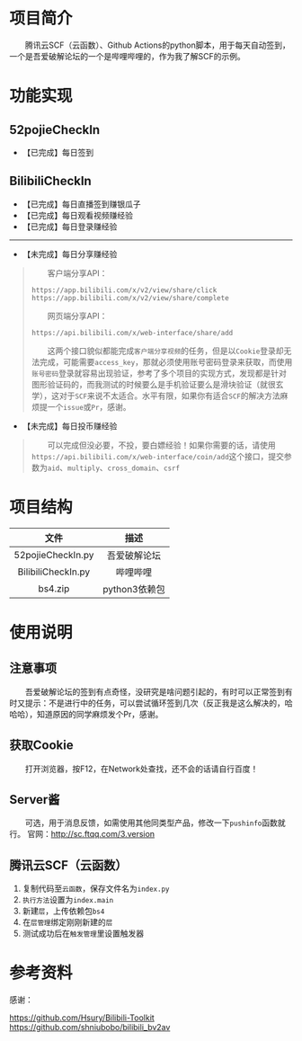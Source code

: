 # 项目简介

&emsp;&emsp;腾讯云SCF（云函数）、Github Actions的python脚本，用于每天自动签到，一个是吾爱破解论坛的一个是哔哩哔哩的，作为我了解SCF的示例。

# 功能实现

## 52pojieCheckIn
- 【已完成】每日签到

## BilibiliCheckIn
- 【已完成】每日直播签到赚银瓜子
- 【已完成】每日观看视频赚经验
- 【已完成】每日登录赚经验
 ---
- 【未完成】每日分享赚经验  

>&emsp;&emsp;客户端分享API：  
>```
>https://app.bilibili.com/x/v2/view/share/click
>https://app.bilibili.com/x/v2/view/share/complete
>```
>&emsp;&emsp;网页端分享API：  
>```
>https://api.bilibili.com/x/web-interface/share/add
>```
>&emsp;&emsp;这两个接口貌似都能完成`客户端分享视频`的任务，但是以`Cookie`登录却无法完成，可能需要`access_key`，那就必须使用账号密码登录来获取，而使用`账号密码`登录就容易出现验证，参考了多个项目的实现方式，发现都是针对图形验证码的，而我测试的时候要么是手机验证要么是滑块验证（就很玄学），这对于`SCF`来说不太适合。水平有限，如果你有适合`SCF`的解决方法麻烦提一个`issue`或`Pr`，感谢。

- 【未完成】每日投币赚经验  

>&emsp;&emsp;可以完成但没必要，不投，要白嫖经验！如果你需要的话，请使用`https://api.bilibili.com/x/web-interface/coin/add`这个接口，提交参数为`aid`、`multiply`、`cross_domain`、`csrf`

 
# 项目结构

|  文件   | 描述 |
|  :----:   | :----: |
| 52pojieCheckIn.py | 吾爱破解论坛 |
| BilibiliCheckIn.py | 哔哩哔哩 |
| bs4.zip | python3依赖包 |

# 使用说明

## 注意事项

&emsp;&emsp;吾爱破解论坛的签到有点奇怪，没研究是啥问题引起的，有时可以正常签到有时又提示：不是进行中的任务，可以尝试循环签到几次（反正我是这么解决的，哈哈哈），知道原因的同学麻烦发个Pr，感谢。

## 获取Cookie

&emsp;&emsp;打开浏览器，按F12，在Network处查找，还不会的话请自行百度！

## Server酱

&emsp;&emsp;可选，用于消息反馈，如需使用其他同类型产品，修改一下`pushinfo`函数就行。 官网：http://sc.ftqq.com/3.version

## 腾讯云SCF（云函数）

1. 复制代码至`云函数`，保存文件名为`index.py`
2. `执行方法`设置为`index.main`
3. 新建`层`，上传依赖包`bs4`
4. 在`层管理`绑定刚刚新建的`层`
5. 测试成功后在`触发管理`里设置触发器

# 参考资料

感谢：  

https://github.com/Hsury/Bilibili-Toolkit  
https://github.com/shniubobo/bilibili_bv2av  